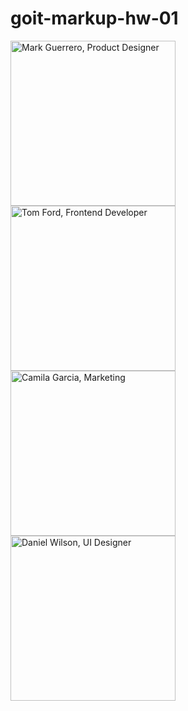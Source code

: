 # goit-markup-hw-01

  <img src="../images/markguerrero.jpg" alt="Mark Guerrero, Product Designer" width="264">
  <img src="../images/tomford.jpg" alt="Tom Ford, Frontend Developer" width="264">
  <img src="../images/camilagarcia.jpg" alt="Camila Garcia, Marketing" width="264">
  <img src="../images/danielwilson.jpg" alt="Daniel Wilson, UI Designer" width="264">
